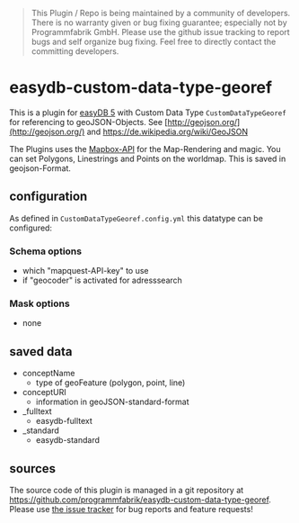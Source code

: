 > This Plugin / Repo is being maintained by a community of developers.
There is no warranty given or bug fixing guarantee; especially not by
Programmfabrik GmbH. Please use the github issue tracking to report bugs
and self organize bug fixing. Feel free to directly contact the committing
developers.

# easydb-custom-data-type-georef

This is a plugin for [easyDB 5](http://5.easydb.de/) with Custom Data Type `CustomDataTypeGeoref` for referencing to geoJSON-Objects. See [http://geojson.org/](http://geojson.org/) and https://de.wikipedia.org/wiki/GeoJSON

The Plugins uses the [Mapbox-API](https://www.mapbox.com/api-documentation/) for the Map-Rendering and magic. You can set Polygons, Linestrings and Points on the worldmap. This is saved in geojson-Format.

## configuration

As defined in `CustomDataTypeGeoref.config.yml` this datatype can be configured:

### Schema options

* which "mapquest-API-key" to use
* if "geocoder" is activated for adresssearch

### Mask options

* none

## saved data

* conceptName
    * type of geoFeature (polygon, point, line)
* conceptURI
    * information in geoJSON-standard-format
* _fulltext
    * easydb-fulltext
* _standard
    * easydb-standard

## sources

The source code of this plugin is managed in a git repository at <https://github.com/programmfabrik/easydb-custom-data-type-georef>. Please use [the issue tracker](https://github.com/programmfabrik/easydb-custom-data-type-georef/issues) for bug reports and feature requests!
